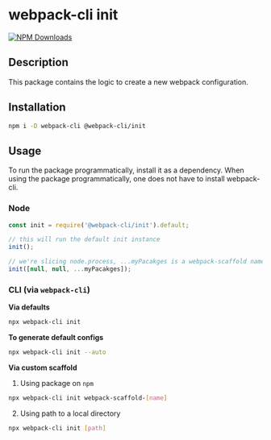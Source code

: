 # webpack-cli init

[![NPM Downloads][downloads]][downloads-url]

## Description

This package contains the logic to create a new webpack configuration.

## Installation

```bash
npm i -D webpack-cli @webpack-cli/init
```

## Usage

To run the package programmatically, install it as a dependency. When using the package programmatically, one does not have to install webpack-cli.

### Node

```js
const init = require('@webpack-cli/init').default;

// this will run the default init instance
init();

// we're slicing node.process, ...myPacakges is a webpack-scaffold name/path
init([null, null, ...myPacakges]);
```

### CLI (via `webpack-cli`)

**Via defaults**

```bash
npx webpack-cli init
```

**To generate default configs**

```bash
npx webpack-cli init --auto
```

**Via custom scaffold**

1. Using package on `npm`

```bash
npx webpack-cli init webpack-scaffold-[name]
```

2. Using path to a local directory

```bash
npx webpack-cli init [path]
```

[downloads]: https://img.shields.io/npm/dm/@webpack-cli/init.svg
[downloads-url]: https://www.npmjs.com/package/@webpack-cli/init
